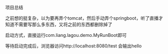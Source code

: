 项目总结

之前想的挺复杂，以为要再弄个tomcat，然后手动弄个springboot，听了直播才知道不需要写那么多东西，又将之前的东西都删除掉了



启动方式，直接运行com.liang.lagou.demo.MyRunBoot即可

等待启动完成后，浏览器访问http://localhost:8080/test 会输出hello